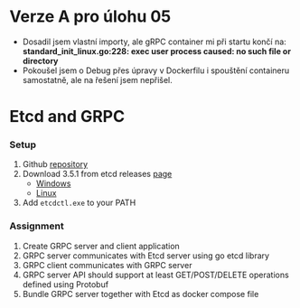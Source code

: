# Verze A pro úlohu 05
- Dosadil jsem vlastní importy, ale gRPC container mi při startu končí na:
**standard_init_linux.go:228: exec user process caused: no such file or directory** 
- Pokoušel jsem o Debug přes úpravy v Dockerfilu i spouštění containeru samostatně, ale na řešení jsem nepřišel.



# Etcd and GRPC

### Setup

1. Github [repository](https://github.com/etcd-io/etcd)
2. Download 3.5.1 from etcd releases [page](https://github.com/etcd-io/etcd/releases)
    * [Windows](https://github.com/etcd-io/etcd/releases/download/v3.5.1/etcd-v3.5.1-windows-amd64.zip)
    * [Linux](https://github.com/etcd-io/etcd/releases/download/v3.5.1/etcd-v3.5.1-linux-amd64.tar.gz)
3. Add `etcdctl.exe` to your PATH


### Assignment

1. Create GRPC server and client application
2. GRPC server communicates with Etcd server using go etcd library
3. GRPC client communicates with GRPC server
4. GRPC server API should support at least GET/POST/DELETE operations defined using Protobuf
5. Bundle GRPC server together with Etcd as docker compose file